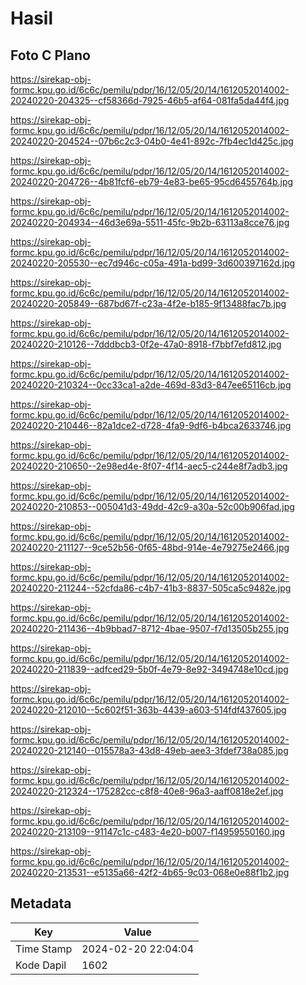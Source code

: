 # Hasil

## Foto C Plano

https://sirekap-obj-formc.kpu.go.id/6c6c/pemilu/pdpr/16/12/05/20/14/1612052014002-20240220-204325--cf58366d-7925-46b5-af64-081fa5da44f4.jpg

https://sirekap-obj-formc.kpu.go.id/6c6c/pemilu/pdpr/16/12/05/20/14/1612052014002-20240220-204524--07b6c2c3-04b0-4e41-892c-7fb4ec1d425c.jpg

https://sirekap-obj-formc.kpu.go.id/6c6c/pemilu/pdpr/16/12/05/20/14/1612052014002-20240220-204726--4b81fcf6-eb79-4e83-be65-95cd6455764b.jpg

https://sirekap-obj-formc.kpu.go.id/6c6c/pemilu/pdpr/16/12/05/20/14/1612052014002-20240220-204934--46d3e69a-5511-45fc-9b2b-63113a8cce76.jpg

https://sirekap-obj-formc.kpu.go.id/6c6c/pemilu/pdpr/16/12/05/20/14/1612052014002-20240220-205530--ec7d946c-c05a-491a-bd99-3d600397162d.jpg

https://sirekap-obj-formc.kpu.go.id/6c6c/pemilu/pdpr/16/12/05/20/14/1612052014002-20240220-205849--687bd67f-c23a-4f2e-b185-9f13488fac7b.jpg

https://sirekap-obj-formc.kpu.go.id/6c6c/pemilu/pdpr/16/12/05/20/14/1612052014002-20240220-210126--7dddbcb3-0f2e-47a0-8918-f7bbf7efd812.jpg

https://sirekap-obj-formc.kpu.go.id/6c6c/pemilu/pdpr/16/12/05/20/14/1612052014002-20240220-210324--0cc33ca1-a2de-469d-83d3-847ee65116cb.jpg

https://sirekap-obj-formc.kpu.go.id/6c6c/pemilu/pdpr/16/12/05/20/14/1612052014002-20240220-210446--82a1dce2-d728-4fa9-9df6-b4bca2633746.jpg

https://sirekap-obj-formc.kpu.go.id/6c6c/pemilu/pdpr/16/12/05/20/14/1612052014002-20240220-210650--2e98ed4e-8f07-4f14-aec5-c244e8f7adb3.jpg

https://sirekap-obj-formc.kpu.go.id/6c6c/pemilu/pdpr/16/12/05/20/14/1612052014002-20240220-210853--005041d3-49dd-42c9-a30a-52c00b906fad.jpg

https://sirekap-obj-formc.kpu.go.id/6c6c/pemilu/pdpr/16/12/05/20/14/1612052014002-20240220-211127--9ce52b56-0f65-48bd-914e-4e79275e2466.jpg

https://sirekap-obj-formc.kpu.go.id/6c6c/pemilu/pdpr/16/12/05/20/14/1612052014002-20240220-211244--52cfda86-c4b7-41b3-8837-505ca5c9482e.jpg

https://sirekap-obj-formc.kpu.go.id/6c6c/pemilu/pdpr/16/12/05/20/14/1612052014002-20240220-211436--4b9bbad7-8712-4bae-9507-f7d13505b255.jpg

https://sirekap-obj-formc.kpu.go.id/6c6c/pemilu/pdpr/16/12/05/20/14/1612052014002-20240220-211839--adfced29-5b0f-4e79-8e92-3494748e10cd.jpg

https://sirekap-obj-formc.kpu.go.id/6c6c/pemilu/pdpr/16/12/05/20/14/1612052014002-20240220-212010--5c602f51-363b-4439-a603-514fdf437605.jpg

https://sirekap-obj-formc.kpu.go.id/6c6c/pemilu/pdpr/16/12/05/20/14/1612052014002-20240220-212140--015578a3-43d8-49eb-aee3-3fdef738a085.jpg

https://sirekap-obj-formc.kpu.go.id/6c6c/pemilu/pdpr/16/12/05/20/14/1612052014002-20240220-212324--175282cc-c8f8-40e8-96a3-aaff0818e2ef.jpg

https://sirekap-obj-formc.kpu.go.id/6c6c/pemilu/pdpr/16/12/05/20/14/1612052014002-20240220-213109--91147c1c-c483-4e20-b007-f14959550160.jpg

https://sirekap-obj-formc.kpu.go.id/6c6c/pemilu/pdpr/16/12/05/20/14/1612052014002-20240220-213531--e5135a66-42f2-4b65-9c03-068e0e88f1b2.jpg


## Metadata

| Key        | Value               |
| ---------- | ------------------- |
| Time Stamp | 2024-02-20 22:04:04 |
| Kode Dapil | 1602                |



